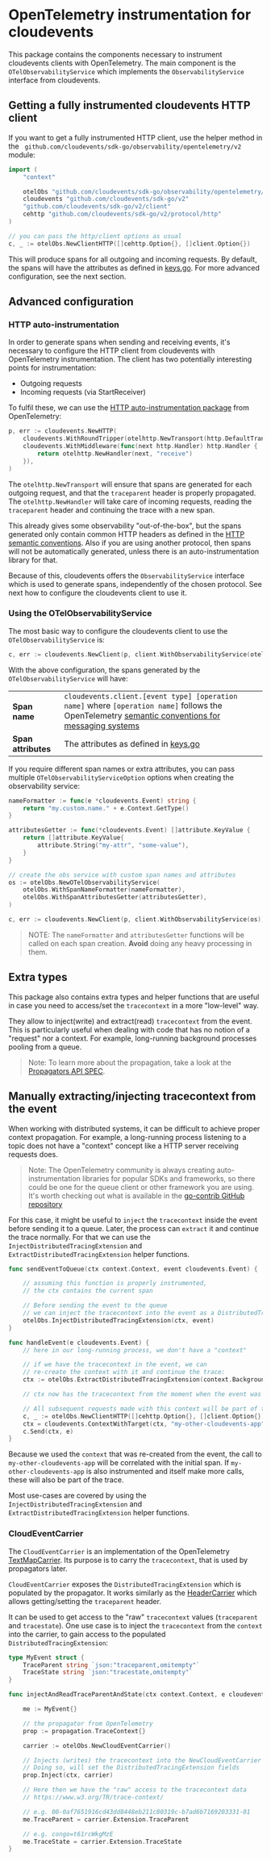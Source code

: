 # OpenTelemetry instrumentation for cloudevents

This package contains the components necessary to instrument cloudevents clients with OpenTelemetry. The main component is the `OTelObservabilityService` which implements the `ObservabilityService` interface from cloudevents.

## Getting a fully instrumented cloudevents HTTP client

If you want to get a fully instrumented HTTP client, use the helper method in the ` github.com/cloudevents/sdk-go/observability/opentelemetry/v2` module:

```go
import (
	"context"

	otelObs "github.com/cloudevents/sdk-go/observability/opentelemetry/v2/client"
	cloudevents "github.com/cloudevents/sdk-go/v2"
	"github.com/cloudevents/sdk-go/v2/client"
	cehttp "github.com/cloudevents/sdk-go/v2/protocol/http"
)

// you can pass the http/client options as usual
c, _ := otelObs.NewClientHTTP([]cehttp.Option{}, []client.Option{})
```

This will produce spans for all outgoing and incoming requests. By default, the spans will have the attributes as defined in [keys.go](https://github.com/cloudevents/sdk-go/blob/release-2.5/v2/observability/keys.go). For more advanced configuration, see the next section.

## Advanced configuration

### HTTP auto-instrumentation

In order to generate spans when sending and receiving events, it's necessary to configure the HTTP client from cloudevents with OpenTelemetry instrumentation. The client has two potentially interesting points for instrumentation:

- Outgoing requests
- Incoming requests (via StartReceiver)

To fulfil these, we can use the [HTTP auto-instrumentation package](https://github.com/open-telemetry/opentelemetry-go-contrib/tree/v0.23.0/instrumentation/net/http/otelhttp) from OpenTelemetry:

```go
p, err := cloudevents.NewHTTP(
	cloudevents.WithRoundTripper(otelhttp.NewTransport(http.DefaultTransport)),
	cloudevents.WithMiddleware(func(next http.Handler) http.Handler {
		return otelhttp.NewHandler(next, "receive")
	}),
)
```

The `otelhttp.NewTransport` will ensure that spans are generated for each outgoing request, and that the `traceparent` header is properly propagated. The `otelhttp.NewHandler` will take care of incoming requests, reading the `traceparent` header and continuing the trace with a new span.

This already gives some observability "out-of-the-box", but the spans generated only contain common HTTP headers as defined in the [HTTP semantic conventions](https://github.com/open-telemetry/opentelemetry-specification/blob/v1.6.1/specification/trace/semantic_conventions/http.md). Also if you are using another protocol, then spans will not be automatically generated, unless there is an auto-instrumentation library for that.

Because of this, cloudevents offers the `ObservabilityService` interface which is used to generate spans, independently of the chosen protocol. See next how to configure the cloudevents client to use it.

### Using the OTelObservabilityService

The most basic way to configure the cloudevents client to use the `OTelObservabilityService` is:

```go
c, err := cloudevents.NewClient(p, client.WithObservabilityService(otelObs.NewOTelObservabilityService()))
```

With the above configuration, the spans generated by the `OTelObservabilityService` will have:

<table>
  <tbody>
    <tr>
      <td style="font-weight:bold">Span name</td>
      <td><code>cloudevents.client.[event type] [operation name]</code> where <code>[operation name]</code> follows the OpenTelemetry <a href="https://github.com/open-telemetry/opentelemetry-specification/blob/v1.6.1/specification/trace/semantic_conventions/messaging.md#operation-names">semantic conventions for messaging systems</a></td>
    </tr>
    <tr>
      <td style="font-weight:bold">Span attributes</td>
      <td>The attributes as defined in <a href="https://github.com/cloudevents/sdk-go/blob/release-2.5/v2/observability/keys.go">keys.go</a></td>
    </tr>
  </tbody>
</table>

If you require different span names or extra attributes, you can pass multiple `OTelObservabilityServiceOption` options when creating the observability service:

```go
nameFormatter := func(e *cloudevents.Event) string {
	return "my.custom.name." + e.Context.GetType()
}

attributesGetter := func(*cloudevents.Event) []attribute.KeyValue {
	return []attribute.KeyValue{
		attribute.String("my-attr", "some-value"),
	}
}

// create the obs service with custom span names and attributes
os := otelObs.NewOTelObservabilityService(
	otelObs.WithSpanNameFormatter(nameFormatter),
	otelObs.WithSpanAttributesGetter(attributesGetter),
)

c, err := cloudevents.NewClient(p, client.WithObservabilityService(os))
```

>NOTE: The `nameFormatter` and `attributesGetter` functions will be called on each span creation. **Avoid** doing any heavy processing in them.


## Extra types

This package also contains extra types and helper functions that are useful in case you need to access/set the `tracecontext` in a more "low-level" way.

They allow to inject(write) and extract(read) `tracecontext` from the event. This is particularly useful when dealing with code that has no notion of a "request" nor a context. For example, long-running background processes pooling from a queue. 

>Note: To learn more about the propagation, take a look at the [Propagators API SPEC](https://github.com/open-telemetry/opentelemetry-specification/blob/v1.6.1/specification/context/api-propagators.md).


## Manually extracting/injecting tracecontext from the event

When working with distributed systems, it can be difficult to achieve proper context propagation. For example, a long-running process listening to a topic does not have a "context" concept like a HTTP server receiving requests does.

>Note: The OpenTelemetry community is always creating auto-instrumentation libraries for popular SDKs and frameworks, so there could be one for the queue client or other framework you are using. It's worth checking out what is available in the [go-contrib GitHub repository](https://github.com/open-telemetry/opentelemetry-go-contrib/tree/main/instrumentation)

For this case, it might be useful to `inject` the `tracecontext` inside the event before sending it to a queue. Later, the process can `extract` it and continue the trace normally. For that we can use the `InjectDistributedTracingExtension` and `ExtractDistributedTracingExtension` helper functions.

```go
func sendEventToQueue(ctx context.Context, event cloudevents.Event) {

    // assuming this function is properly instrumented, 
    // the ctx contains the current span

    // Before sending the event to the queue
    // we can inject the tracecontext into the event as a DistributedTracingExtension
    otelObs.InjectDistributedTracingExtension(ctx, event)
}
```

```go
func handleEvent(e cloudevents.Event) {
	// here in our long-running process, we don't have a "context"

	// if we have the tracecontext in the event, we can
	// re-create the context with it and continue the trace:
	ctx := otelObs.ExtractDistributedTracingExtension(context.Background(), e)

	// ctx now has the tracecontext from the moment when the event was sent.

	// All subsequent requests made with this context will be part of the trace.
	c, _ := otelObs.NewClientHTTP([]cehttp.Option{}, []client.Option{})
	ctx = cloudevents.ContextWithTarget(ctx, "my-other-cloudevents-app")
	c.Send(ctx, e)
}
```

Because we used the `context` that was re-created from the event, the call to `my-other-cloudevents-app` will be correlated with the initial span. If `my-other-cloudevents-app` is also instrumented and itself make more calls, these will also be part of the trace.

Most use-cases are covered by using the `InjectDistributedTracingExtension` and `ExtractDistributedTracingExtension` helper functions.

### CloudEventCarrier

The `CloudEventCarrier` is an implementation of the OpenTelemetry [TextMapCarrier](https://github.com/open-telemetry/opentelemetry-go/blob/v1.0.0-RC3/propagation/propagation.go#L23). Its purpose is to carry the `tracecontext`, that is used by propagators later. 

`CloudEventCarrier` exposes the `DistributedTracingExtension` which is populated by the propagator. It works similarly as the [HeaderCarrier](https://github.com/open-telemetry/opentelemetry-go/blob/v1.0.0-RC3/propagation/propagation.go#L44) which allows getting/setting the `traceparent` header.

It can be used to get access to the "raw" `tracecontext` values (`traceparent` and `tracestate`). One use case is to inject the `tracecontext` from the `context` into the carrier, to gain access to the populated `DistributedTracingExtension`:

```go
type MyEvent struct { 
	TraceParent string `json:"traceparent,omitempty"`
	TraceState string `json:"tracestate,omitempty"`
}

func injectAndReadTraceParentAndState(ctx context.Context, e cloudevents.Event) {

    me := MyEvent{}

	// the propagator from OpenTelemetry
    prop := propagation.TraceContext{}

	carrier := otelObs.NewCloudEventCarrier()

    // Injects (writes) the tracecontext into the NewCloudEventCarrier
    // Doing so, will set the DistributedTracingExtension fields
	prop.Inject(ctx, carrier)

    // Here then we have the "raw" access to the tracecontext data
    // https://www.w3.org/TR/trace-context/

    // e.g. 00-0af7651916cd43dd8448eb211c80319c-b7ad6b7169203331-01
	me.TraceParent = carrier.Extension.TraceParent

    // e.g. congo=t61rcWkgMzE
	me.TraceState = carrier.Extension.TraceState
}
```